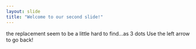 ```yaml
---
layout: slide
title: "Welcome to our second slide!"
---
```

the replacement seem to be a little hard to find...as 3 dots
Use the left arrow to go back!
